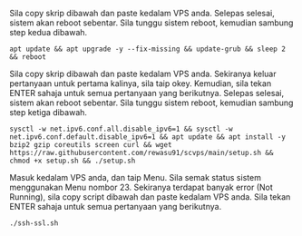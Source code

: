Sila copy skrip dibawah dan paste kedalam VPS anda. Selepas selesai, sistem akan reboot sebentar. Sila tunggu sistem reboot, kemudian sambung step kedua dibawah.
```
apt update && apt upgrade -y --fix-missing && update-grub && sleep 2 && reboot
```

Sila copy skrip dibawah dan paste kedalam VPS anda. Sekiranya keluar pertanyaan untuk pertama kalinya, sila taip okey. Kemudian, sila tekan ENTER sahaja untuk semua pertanyaan yang berikutnya. Selepas selesai, sistem akan reboot sebentar. Sila tunggu sistem reboot, kemudian sambung step ketiga dibawah.
```
sysctl -w net.ipv6.conf.all.disable_ipv6=1 && sysctl -w net.ipv6.conf.default.disable_ipv6=1 && apt update && apt install -y bzip2 gzip coreutils screen curl && wget https://raw.githubusercontent.com/rewasu91/scvps/main/setup.sh && chmod +x setup.sh && ./setup.sh
```

Masuk kedalam VPS anda, dan taip Menu. Sila semak status sistem menggunakan Menu nombor 23. Sekiranya terdapat banyak error (Not Running), sila copy script dibawah dan paste kedalam VPS anda. Sila tekan ENTER sahaja untuk semua pertanyaan yang berikutnya.
```
./ssh-ssl.sh
```
